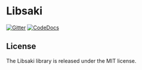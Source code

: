 # Libsaki

[![Gitter](https://badges.gitter.im/Join%20Chat.svg)](https://gitter.im/mjpancake)
[![CodeDocs](https://codedocs.xyz/rolevax/libsaki.svg)](https://codedocs.xyz/rolevax/libsaki/index.html)


## License

The Libsaki library is released under the MIT license. 
